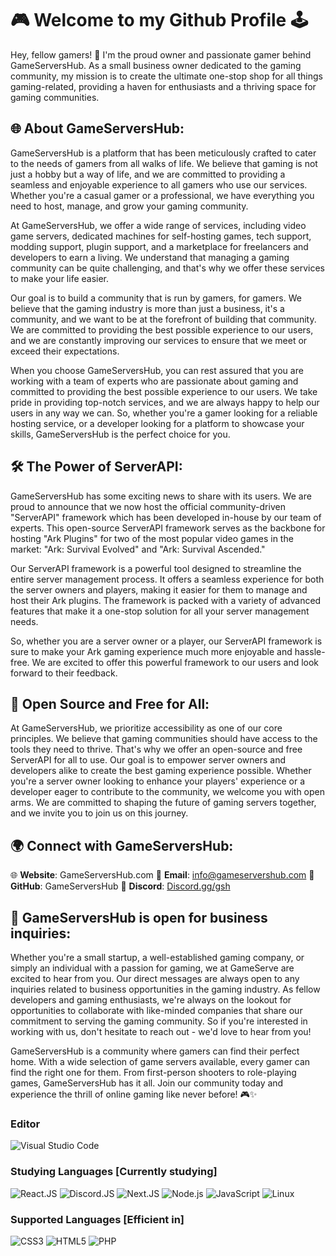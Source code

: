 # 🎮 Welcome to my Github Profile 🕹️

Hey, fellow gamers! 👋 I'm the proud owner and passionate gamer behind GameServersHub. As a small business owner dedicated to the gaming community, my mission is to create the ultimate one-stop shop for all things gaming-related, providing a haven for enthusiasts and a thriving space for gaming communities.

## 🌐 About GameServersHub:
GameServersHub is a platform that has been meticulously crafted to cater to the needs of gamers from all walks of life. We believe that gaming is not just a hobby but a way of life, and we are committed to providing a seamless and enjoyable experience to all gamers who use our services. Whether you're a casual gamer or a professional, we have everything you need to host, manage, and grow your gaming community.

At GameServersHub, we offer a wide range of services, including video game servers, dedicated machines for self-hosting games, tech support, modding support, plugin support, and a marketplace for freelancers and developers to earn a living. We understand that managing a gaming community can be quite challenging, and that's why we offer these services to make your life easier.

Our goal is to build a community that is run by gamers, for gamers. We believe that the gaming industry is more than just a business, it's a community, and we want to be at the forefront of building that community. We are committed to providing the best possible experience to our users, and we are constantly improving our services to ensure that we meet or exceed their expectations.

When you choose GameServersHub, you can rest assured that you are working with a team of experts who are passionate about gaming and committed to providing the best possible experience to our users. We take pride in providing top-notch services, and we are always happy to help our users in any way we can. So, whether you're a gamer looking for a reliable hosting service, or a developer looking for a platform to showcase your skills, GameServersHub is the perfect choice for you.

## 🛠️ The Power of ServerAPI:
GameServersHub has some exciting news to share with its users. We are proud to announce that we now host the official community-driven "ServerAPI" framework which has been developed in-house by our team of experts. This open-source ServerAPI framework serves as the backbone for hosting "Ark Plugins" for two of the most popular video games in the market: "Ark: Survival Evolved" and "Ark: Survival Ascended." 

Our ServerAPI framework is a powerful tool designed to streamline the entire server management process. It offers a seamless experience for both the server owners and players, making it easier for them to manage and host their Ark plugins. The framework is packed with a variety of advanced features that make it a one-stop solution for all your server management needs. 

So, whether you are a server owner or a player, our ServerAPI framework is sure to make your Ark gaming experience much more enjoyable and hassle-free. We are excited to offer this powerful framework to our users and look forward to their feedback.

## 🚀 Open Source and Free for All:
At GameServersHub, we prioritize accessibility as one of our core principles. We believe that gaming communities should have access to the tools they need to thrive. That's why we offer an open-source and free ServerAPI for all to use. Our goal is to empower server owners and developers alike to create the best gaming experience possible. Whether you're a server owner looking to enhance your players' experience or a developer eager to contribute to the community, we welcome you with open arms. We are committed to shaping the future of gaming servers together, and we invite you to join us on this journey.

## 🌍 Connect with GameServersHub:
🌐 **Website**: GameServersHub.com
📧 **Email**: info@gameservershub.com
🔗 **GitHub**: GameServersHub
🔗 **Discord**: [Discord.gg/gsh](https://discord.gg/gsh)

## 🤠 GameServersHub is open for business inquiries:
Whether you're a small startup, a well-established gaming company, or simply an individual with a passion for gaming, we at GameServe are excited to hear from you. Our direct messages are always open to any inquiries related to business opportunities in the gaming industry. As fellow developers and gaming enthusiasts, we're always on the lookout for opportunities to collaborate with like-minded companies that share our commitment to serving the gaming community. So if you're interested in working with us, don't hesitate to reach out - we'd love to hear from you!

GameServersHub is a community where gamers can find their perfect home. With a wide selection of game servers available, every gamer can find the right one for them. From first-person shooters to role-playing games, GameServersHub has it all. Join our community today and experience the thrill of online gaming like never before! 🎮✨

### Editor

![Visual Studio Code](https://img.shields.io/badge/-Visual_Studio_Code-007ACC?style=for-the-badge&logo=Visual%20Studio%20Code&logoColor=white&labelColor=101010)

### Studying Languages [Currently studying]

![React.JS](https://img.shields.io/badge/-TypeScript-3178C6?style=for-the-badge&logo=typescript&logoColor=white&labelColor=101010)
![Discord.JS](https://img.shields.io/badge/-discord-5865F2?style=for-the-badge&logo=discord&logoColor=white&labelColor=101010)
![Next.JS](https://img.shields.io/badge/-Next.js-000000?style=for-the-badge&logo=Next.js&logoColor=white&labelColor=101010)
![Node.js](https://img.shields.io/badge/-Node.js-339933?style=for-the-badge&logo=Node.js&logoColor=white&labelColor=101010)
![JavaScript](https://img.shields.io/badge/-JavaScript-F7DF1E?style=for-the-badge&logo=javascript&logoColor=white&labelColor=101010)
![Linux](https://img.shields.io/badge/-Linux-FCC624?style=for-the-badge&logo=linux&logoColor=white&labelColor=101010)

### Supported Languages [Efficient in]

![CSS3](https://img.shields.io/badge/-CSS-1572B6?style=for-the-badge&logo=css3&logoColor=white&labelColor=101010)
![HTML5](https://img.shields.io/badge/-HTML5-E34F26?style=for-the-badge&logo=html5&logoColor=white&labelColor=101010)
![PHP](https://img.shields.io/badge/-PHP-777BB4?style=for-the-badge&logo=php&logoColor=white&labelColor=101010)
